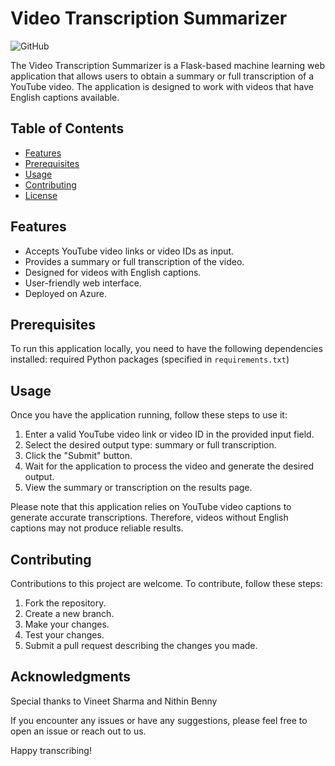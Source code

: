 # Video Transcription Summarizer

![GitHub](https://img.shields.io/github/license/rsarangh)

The Video Transcription Summarizer is a Flask-based machine learning web application that allows users to obtain a summary or full transcription of a YouTube video. The application is designed to work with videos that have English captions available.

## Table of Contents

- [Features](#features)
- [Prerequisites](#prerequisites)
- [Usage](#usage)
- [Contributing](#contributing)
- [License](#license)

## Features

- Accepts YouTube video links or video IDs as input.
- Provides a summary or full transcription of the video.
- Designed for videos with English captions.
- User-friendly web interface.
- Deployed on Azure.

## Prerequisites

To run this application locally, you need to have the following dependencies installed:
required Python packages (specified in `requirements.txt`)

## Usage

Once you have the application running, follow these steps to use it:

1. Enter a valid YouTube video link or video ID in the provided input field.
2. Select the desired output type: summary or full transcription.
3. Click the "Submit" button.
4. Wait for the application to process the video and generate the desired output.
5. View the summary or transcription on the results page.

Please note that this application relies on YouTube video captions to generate accurate transcriptions. Therefore, videos without English captions may not produce reliable results.

## Contributing

Contributions to this project are welcome. To contribute, follow these steps:

1. Fork the repository.
2. Create a new branch.
3. Make your changes.
4. Test your changes.
5. Submit a pull request describing the changes you made.

## Acknowledgments

Special thanks to Vineet Sharma and Nithin Benny 

If you encounter any issues or have any suggestions, please feel free to open an issue or reach out to us.

Happy transcribing!
